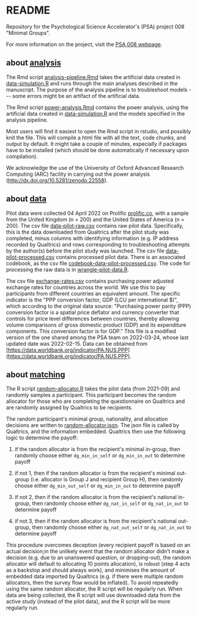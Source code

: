 # README #

Repository for the Psychological Science Accelerator's (PSA) project
008 "Minimal Groups".

For more information on the project, visit the [PSA 008
webpage](https://psysciacc.org/psa-008-project-information/).

## about [analysis](./analysis) ##

The Rmd script
 [analysis-pipeline.Rmd](./analysis/analysis-pipeline.Rmd) takes the
 artificial data created in
 [data-simulation.R](./analysis/data-simulation.R) and runs through
 the main analyses described in the manuscript. The purpose of the
 analysis pipeline is to troubleshoot models --- some errors might be
 an artifact of the artificial data.

The Rmd script [power-analysis.Rmd](./analysis/power-analysis.Rmd)
contains the power analysis, using the artificial data created in
[data-simulation.R](./analysis/data-simulation.R) and the models
specified in the analysis pipeline.

Most users will find it easiest to open the Rmd script in rstudio, and
possibly knit the file. This will compile a html file with all the
text, code chunks, and output by default. It might take a couple of
minutes, especially if packages have to be installed (which should be
done automatically if necessary upon compilation).

We acknowledge the use of the University of Oxford Advanced Research
Computing (ARC) facility in carrying out the power analysis
(http://dx.doi.org/10.5281/zenodo.22558).

## about [data](./data) ##

Pilot data were collected 04 April 2022 on Prolific
[prolific.co](www.prolific.co), with a sample from the United Kingdom
(n = 200) and the United States of America (n = 200). The csv file
[data-pilot-raw.csv](./data/data-pilot-raw.csv) contains raw pilot
data. Specifically, this is the data downloaded from Qualtrics after
the pilot study was completed, minus columns with identifying
information (e.g. IP address recorded by Qualtrics) and rows
corresponding to troubleshooting attempts by the author(s) before the
pilot study was launched. The csv file
[data-pilot-processed.csv](./data/data-pilot-processed.csv) contains
processed pilot data. There is an associated codebook, as the csv file
[codebook-data-pilot-processed.csv](./data/codebook-data-pilot-processed.csv).
The code for processing the raw data is in
[wrangle-pilot-data.R](./analysis/wrangle-pilot-data.R).

The csv file [exchange-rates.csv](./data/exchange-rates.csv) contains
purchasing power adjusted exchange rates for countries across the
world. We use this to pay participants from different countries an
equivalent amount. The specific indicator is the "PPP conversion
factor, GDP (LCU per international $)", which according to the
original data source: "Purchasing power parity (PPP) conversion factor
is a spatial price deflator and currency converter that controls for
price level differences between countries, thereby allowing volume
comparisons of gross domestic product (GDP) and its expenditure
components. This conversion factor is for GDP." This file is a
modified version of the one shared among the PSA team on 2022-03-24,
whose last updated date was 2022-02-15. Data can be obtained from
[https://data.worldbank.org/indicator/PA.NUS.PPP](https://data.worldbank.org/indicator/PA.NUS.PPP).

## about [matching](./matching) ##

The R script [random-allocator.R](./matching/random-allocator.R) takes
 the pilot data (from 2021-09) and randomly samples a
 participant. This participant becomes the random allocator for those
 who are completing the questionnaire on Qualtrics and are randomly
 assigned by Qualtrics to be recipients.

The random participant's minimal group, nationality, and allocation
 decisions are written to
 [random-allocator.json](./matching/random-allocator.json). The json
 file is called by Qualtrics, and the information embedded. Qualtrics
 then use the following logic to determine the payoff:

1. if the random allocator is from the recipient's minimal in-group,
 then randomly choose either `dg_min_in_self` or `dg_min_in_out` to
 determine payoff

2. if not 1, then if the random allocator is from the recipient's
 minimal out-group (i.e. allocator is Group J and recipient Group H),
 then randomly choose either `dg_min_out_self` or `dg_min_in_out` to
 determine payoff

3. if not 2, then if the random allocator is from the recipient's
 national in-group, then randomly choose either `dg_nat_in_self` or
 `dg_nat_in_out` to determine payoff

4. if not 3, then if the random allocator is from the recipient's
 national out-group, then randomly choose either `dg_nat_out_self` or
 `dg_nat_in_out` to determine payoff

This procedure overcomes deception (every recipient payoff is based on
an actual decision;in the unlikely event that the random allocator
didn't make a decision (e.g. due to an unanswered question, or
dropping-out), the random allocator will default to allocating 10
points allocation), is robust (step 4 acts as a backstop and should
always work), and minimises the amount of embedded data imported by
Qualtrics (e.g. if there were multiple random allocators, then the
survey flow would be inflated). To avoid repeatedly using the same
random allocator, the R script will be regularly run. When data are
being collected, the R script will use downloaded data from the active
study (instead of the pilot data), and the R script will be more
regularly run.